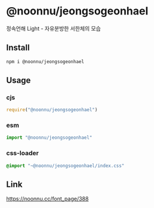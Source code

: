 # @noonnu/jeongsogeonhael
정속언해 Light - 자유분방한 서한체의 모습

## Install
```sh
npm i @noonnu/jeongsogeonhael
```
## Usage
### cjs
```js
require("@noonnu/jeongsogeonhael")
```
### esm
```js
import "@noonnu/jeongsogeonhael"
```
### css-loader
```css
@import "~@noonnu/jeongsogeonhael/index.css"
```

## Link
https://noonnu.cc/font_page/388